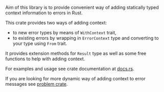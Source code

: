 Aim of this library is to provide convenient way of adding statically typed context information to errors in Rust.

This crate provides two ways of adding context:
* to new error types by means of `WithContext` trait,
* to existing errors by wrapping in `ErrorContext` type and converting to your type using `From` trait.

It provides extension methods for `Result` type as well as some free functions to help with adding context.

For examples and usage see crate documentation at [docs.rs](https://docs.rs/error-context).

If you are looking for more dynamic way of adding context to error messages see [problem crate](https://github.com/jpastuszek/problem).